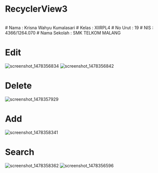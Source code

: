 # RecyclerView3
<br>
# Nama : Krisna Wahyu Kumalasari 
# Kelas : XIIRPL4 
# No Urut : 19 
# NIS : 4366/1264.070 
# Nama Sekolah : SMK TELKOM MALANG
<br>

# Edit
![screenshot_1478356834](https://cloud.githubusercontent.com/assets/15698947/20031081/b6982650-a3a4-11e6-9910-10c479773ca2.jpg)
![screenshot_1478356842](https://cloud.githubusercontent.com/assets/15698947/20031084/b6a81b14-a3a4-11e6-8f4f-e80a8dde7877.jpg)
# Delete
![screenshot_1478357929](https://cloud.githubusercontent.com/assets/15698947/20031083/b6a61274-a3a4-11e6-93e2-31f9100cb021.jpg)
# Add
![screenshot_1478358341](https://cloud.githubusercontent.com/assets/15698947/20031082/b6a4dfd0-a3a4-11e6-8afd-ab2458ae8716.jpg)
# Search
![screenshot_1478358362](https://cloud.githubusercontent.com/assets/15698947/20031086/b6d1b4ec-a3a4-11e6-9781-5f7fd0bdc939.jpg)
![screenshot_1478356596](https://cloud.githubusercontent.com/assets/15698947/20031085/b6cd94fc-a3a4-11e6-9f4b-a0ad90e30216.jpg)
